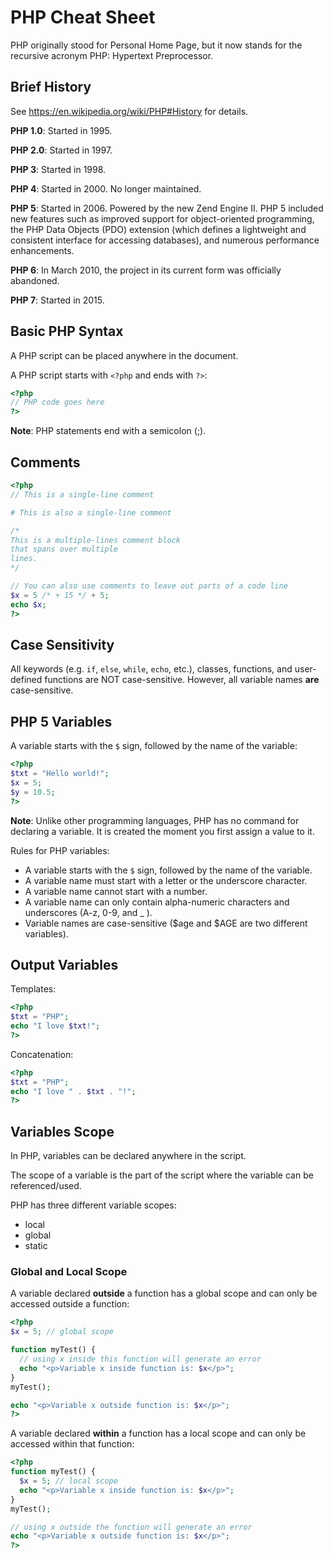 # PHP Cheat Sheet

PHP originally stood for Personal Home Page, but it now stands for the recursive acronym PHP: Hypertext Preprocessor.


## Brief History

See https://en.wikipedia.org/wiki/PHP#History for details.

**PHP 1.0**: Started in 1995.

**PHP 2.0**: Started in 1997.

**PHP 3**: Started in 1998.

**PHP 4**: Started in 2000. No longer maintained.

**PHP 5**: Started in 2006.  Powered by the new Zend Engine II.  PHP 5 included new features such as improved support for object-oriented programming, the PHP Data Objects (PDO) extension (which defines a lightweight and consistent interface for accessing databases), and numerous performance enhancements.

**PHP 6**: In March 2010, the project in its current form was officially abandoned.

**PHP 7**: Started in 2015.


## Basic PHP Syntax

A PHP script can be placed anywhere in the document.

A PHP script starts with `<?php` and ends with `?>`:

```php
<?php
// PHP code goes here
?>
```

**Note**: PHP statements end with a semicolon (;).


## Comments

```php
<?php
// This is a single-line comment

# This is also a single-line comment

/*
This is a multiple-lines comment block
that spans over multiple
lines.
*/

// You can also use comments to leave out parts of a code line
$x = 5 /* + 15 */ + 5;
echo $x;
?>
```


## Case Sensitivity

 All keywords (e.g. `if`, `else`, `while`, `echo`, etc.), classes, functions, and user-defined functions are NOT case-sensitive.  However, all variable names __are__ case-sensitive.


## PHP 5 Variables

A variable starts with the `$` sign, followed by the name of the variable:

```php
<?php
$txt = "Hello world!";
$x = 5;
$y = 10.5;
?>
```

**Note**: Unlike other programming languages, PHP has no command for declaring a variable.  It is created the moment you first assign a value to it.

Rules for PHP variables:

* A variable starts with the `$` sign, followed by the name of the variable.
* A variable name must start with a letter or the underscore character.
* A variable name cannot start with a number.
* A variable name can only contain alpha-numeric characters and underscores (A-z, 0-9, and _ ).
* Variable names are case-sensitive ($age and $AGE are two different variables).


## Output Variables

Templates:

```php
<?php
$txt = "PHP";
echo "I love $txt!";
?>
```

Concatenation:

```php
<?php
$txt = "PHP";
echo "I love " . $txt . "!";
?>
```


## Variables Scope

In PHP, variables can be declared anywhere in the script.

The scope of a variable is the part of the script where the variable can be referenced/used.

PHP has three different variable scopes:

* local
* global
* static

### Global and Local Scope

A variable declared __outside__ a function has a global scope and can only be accessed outside a function:

```php
<?php
$x = 5; // global scope

function myTest() {
  // using x inside this function will generate an error
  echo "<p>Variable x inside function is: $x</p>";
} 
myTest();

echo "<p>Variable x outside function is: $x</p>";
?>
```

A variable declared __within__ a function has a local scope and can only be accessed within that function:

```php
<?php
function myTest() {
  $x = 5; // local scope
  echo "<p>Variable x inside function is: $x</p>";
} 
myTest();

// using x outside the function will generate an error
echo "<p>Variable x outside function is: $x</p>";
?>
```
